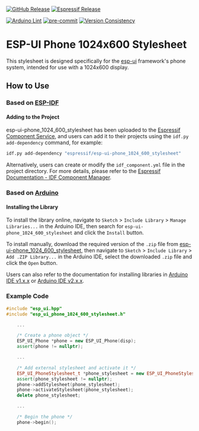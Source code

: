 [![GitHub Release](https://img.shields.io/github/v/release/esp-arduino-libs/esp-ui-phone_1024_600_stylesheet)](https://github.com/esp-arduino-libs/esp-ui-phone_1024_600_stylesheet/releases) [![Espressif Release](https://components.espressif.com/components/espressif/esp-ui-phone_1024_600_stylesheet/badge.svg)](https://components.espressif.com/components/espressif/esp-ui-phone_1024_600_stylesheet)

[![Arduino Lint](https://github.com/esp-arduino-libs/esp-ui-phone_1024_600_stylesheet/actions/workflows/arduino_lint.yml/badge.svg)](https://github.com/esp-arduino-libs/esp-ui-phone_1024_600_stylesheet/actions/workflows/arduino_lint.yml) [![pre-commit](https://github.com/esp-arduino-libs/esp-ui-phone_1024_600_stylesheet/actions/workflows/pre-commit.yml/badge.svg)](https://github.com/esp-arduino-libs/esp-ui-phone_1024_600_stylesheet/actions/workflows/pre-commit.yml) [![Version Consistency](https://github.com/esp-arduino-libs/esp-ui-phone_1024_600_stylesheet/actions/workflows/check_lib_versions.yml/badge.svg)](https://github.com/esp-arduino-libs/esp-ui-phone_1024_600_stylesheet/actions/workflows/check_lib_versions.yml)

# ESP-UI Phone 1024x600 Stylesheet

This stylesheet is designed specifically for the [esp-ui](https://github.com/espressif/esp-ui) framework's phone system, intended for use with a 1024x600 display.

## How to Use

### Based on [ESP-IDF](https://docs.espressif.com/projects/esp-idf/en/latest/esp32/get-started/index.html)

#### Adding to the Project

esp-ui-phone_1024_600_stylesheet has been uploaded to the [Espressif Component Service](https://components.espressif.com/), and users can add it to their projects using the `idf.py add-dependency` command, for example:

```bash
idf.py add-dependency "espressif/esp-ui-phone_1024_600_stylesheet"
```

Alternatively, users can create or modify the `idf_component.yml` file in the project directory. For more details, please refer to the [Espressif Documentation - IDF Component Manager](https://docs.espressif.com/projects/esp-idf/en/latest/esp32/api-guides/tools/idf-component-manager.html).

### Based on [Arduino](https://docs.espressif.com/projects/arduino-esp32/en/latest/getting_started.html)

#### Installing the Library

To install the library online, navigate to `Sketch` > `Include Library` > `Manage Libraries...` in the Arduino IDE, then search for `esp-ui-phone_1024_600_stylesheet` and click the `Install` button.

To install manually, download the required version of the `.zip` file from [esp-ui-phone_1024_600_stylesheet](https://github.com/esp-arduino-libs/esp-ui-phone_1024_600_stylesheet), then navigate to `Sketch` > `Include Library` > `Add .ZIP Library...` in the Arduino IDE, select the downloaded `.zip` file and click the `Open` button.

Users can also refer to the documentation for installing libraries in [Arduino IDE v1.x.x](https://docs.arduino.cc/software/ide-v1/tutorials/installing-libraries) or [Arduino IDE v2.x.x](https://docs.arduino.cc/software/ide-v2/tutorials/ide-v2-installing-a-library).

### Example Code

```cpp
#include "esp_ui.hpp"
#include "esp_ui_phone_1024_600_stylesheet.h"

    ...

    /* Create a phone object */
    ESP_UI_Phone *phone = new ESP_UI_Phone(disp);
    assert(phone != nullptr);

    ...

    /* Add external stylesheet and activate it */
    ESP_UI_PhoneStylesheet_t *phone_stylesheet = new ESP_UI_PhoneStylesheet_t ESP_UI_PHONE_1024_600_DARK_STYLESHEET();
    assert(phone_stylesheet != nullptr);
    phone->addStylesheet(phone_stylesheet);
    phone->activateStylesheet(phone_stylesheet);
    delete phone_stylesheet;

    ...

    /* Begin the phone */
    phone->begin();
```
